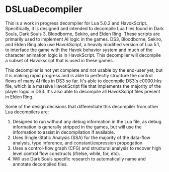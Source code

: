 # DSLuaDecompiler
This is a work in progress decompiler for Lua 5.0.2 and HavokScript. Specifically, it is designed and intended to decompile Lua files found in Dark Souls, Dark Souls 3, Bloodborne, Sekiro, and Elden Ring. These scripts are primarily used to implement AI logic in the games. DS3, Bloodborne, Sekiro, and Elden Ring also use HavokScript, a heavily modified version of Lua 5.1, to interface the game with the Havok behavior system and much of the character animation logic is in HavokScript. This decompiler will decompile a subset of Havokscript that is used in these games.

This decompiler is not yet complete and not usable by the end-user yet, but it is making rapid progress and is able to perfectly structure the control flows of many AI files in DS3 so far. It's able to decompile DS3's c0000.hks file, which is a massive HavokScript file that implements the majority of the player logic in DS3. It's also able to decompile all HavokScript files present in Elden Ring.

Some of the design decisions that differentiate this decompiler from other Lua decompilers are:
1. Designed to run without any debug information in the Lua file, as debug information is generally stripped in the games, but will use the information to assist in decompilation if available.
2. Uses Single-Static Analysis (SSA) for the majority of the data-flow analysis, type inference, and constant/expression propogation
3. Uses a control-flow graph (CFG) and structural analysis to recover high level control flow constructs (if/else, while, for, etc).
4. Will use Dark Souls specific research to automatically name and annotate decompiled files.

